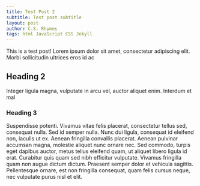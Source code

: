 ```yaml
---
title: Test Post 2
subtitle: Test post subtitle
layout: post
author: C.S. Rhymes
tags: html JavaScript CSS Jekyll
---
```


This is a test post! Lorem ipsum dolor sit amet, consectetur adipiscing elit. Morbi sollicitudin ultrices eros id ac

## Heading 2

Integer ligula magna, vulputate in arcu vel, auctor aliquet enim. Interdum et mal

### Heading 3

Suspendisse potenti. Vivamus vitae felis placerat, consectetur tellus sed, consequat nulla. Sed id semper nulla. Nunc dui ligula, consequat id eleifend non, iaculis ut ex. Aenean fringilla convallis placerat. Aenean pulvinar accumsan magna, molestie aliquet nunc ornare nec. Sed commodo, turpis eget dapibus auctor, metus tellus eleifend quam, ut aliquet libero ligula id erat. Curabitur quis quam sed nibh efficitur vulputate. Vivamus fringilla quam non augue dictum dictum. Praesent semper dolor et vehicula sagittis. Pellentesque ornare, est non fringilla consequat, quam felis cursus neque, nec vulputate purus nisl et elit.